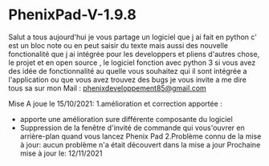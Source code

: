 # PhenixPad-V-1.9.8
Salut a tous aujourd'hui je vous partage un logiciel que j ai fait en python c' est un bloc note ou en peut saisir du texte mais aussi des nouvelle fonctionalité que j ai intégrée pour les developpers et pliens d'autres chose, le projet et en open source , le logiciel fonction avec python 3 si vous avez des idée de fonctionnalité au quelle vous souhaitez qui il sont intégrée a l'application ou que vous avez trouvez des bugs je vous invite a me dire tous sa sur mon Mail : phenixdeveloppement85@gmail.com


Mise A joue le 15/10/2021:
1.amélioration et correction apportée :
- apporte une amélioration sure différente composante du logiciel
- Suppression de la fenêtre d'invité de commande qui vous'ouvrer en arrière-plan quand vous lancez Phenix Pad
2.Problème connu de la mise à jour:
aucun problème n'a était découvert dans la mise a jour
Prochaine mise à jour le: 12/11/2021
